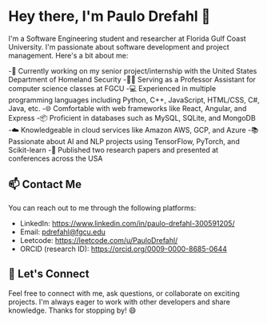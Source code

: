 # Hey there, I'm Paulo Drefahl 👋

I'm a Software Engineering student and researcher at Florida Gulf Coast University. I'm passionate about software development and project management. Here's a bit about me:

-🔭 Currently working on my senior project/internship with the United States Department of Homeland Security
-👨‍🏫 Serving as a Professor Assistant for computer science classes at FGCU
-💻 Experienced in multiple programming languages including Python, C++, JavaScript, HTML/CSS, C#, Java, etc.
-🌐 Comfortable with web frameworks like React, Angular, and Express
-📦 Proficient in databases such as MySQL, SQLite, and MongoDB
-☁️ Knowledgeable in cloud services like Amazon AWS, GCP, and Azure
-📚 Passionate about AI and NLP projects using TensorFlow, PyTorch, and Scikit-learn
-🔬 Published two research papers and presented at conferences across the USA

## 📫 Contact Me

You can reach out to me through the following platforms:

- LinkedIn: https://www.linkedin.com/in/paulo-drefahl-300591205/
- Email: pdrefahl@fgcu.edu
- Leetcode: https://leetcode.com/u/PauloDrefahl/
- ORCID (research ID): https://orcid.org/0009-0000-8685-0644

## 💬 Let's Connect

Feel free to connect with me, ask questions, or collaborate on exciting projects. I'm always eager to work with other developers and share knowledge.
Thanks for stopping by! 😄

